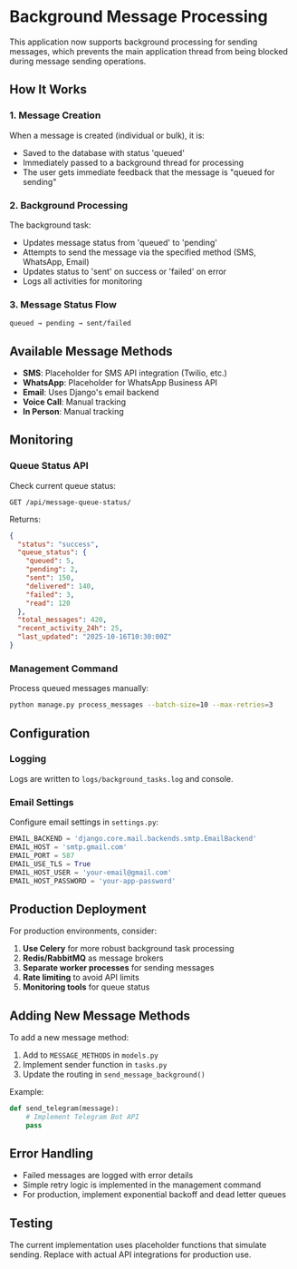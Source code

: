 # Background Message Processing

This application now supports background processing for sending messages, which prevents the main application thread from being blocked during message sending operations.

## How It Works

### 1. Message Creation
When a message is created (individual or bulk), it is:
- Saved to the database with status 'queued'
- Immediately passed to a background thread for processing
- The user gets immediate feedback that the message is "queued for sending"

### 2. Background Processing
The background task:
- Updates message status from 'queued' to 'pending'
- Attempts to send the message via the specified method (SMS, WhatsApp, Email)
- Updates status to 'sent' on success or 'failed' on error
- Logs all activities for monitoring

### 3. Message Status Flow
```
queued → pending → sent/failed
```

## Available Message Methods

- **SMS**: Placeholder for SMS API integration (Twilio, etc.)
- **WhatsApp**: Placeholder for WhatsApp Business API
- **Email**: Uses Django's email backend
- **Voice Call**: Manual tracking
- **In Person**: Manual tracking

## Monitoring

### Queue Status API
Check current queue status:
```
GET /api/message-queue-status/
```

Returns:
```json
{
  "status": "success",
  "queue_status": {
    "queued": 5,
    "pending": 2,
    "sent": 150,
    "delivered": 140,
    "failed": 3,
    "read": 120
  },
  "total_messages": 420,
  "recent_activity_24h": 25,
  "last_updated": "2025-10-16T10:30:00Z"
}
```

### Management Command
Process queued messages manually:
```bash
python manage.py process_messages --batch-size=10 --max-retries=3
```

## Configuration

### Logging
Logs are written to `logs/background_tasks.log` and console.

### Email Settings
Configure email settings in `settings.py`:
```python
EMAIL_BACKEND = 'django.core.mail.backends.smtp.EmailBackend'
EMAIL_HOST = 'smtp.gmail.com'
EMAIL_PORT = 587
EMAIL_USE_TLS = True
EMAIL_HOST_USER = 'your-email@gmail.com'
EMAIL_HOST_PASSWORD = 'your-app-password'
```

## Production Deployment

For production environments, consider:

1. **Use Celery** for more robust background task processing
2. **Redis/RabbitMQ** as message brokers
3. **Separate worker processes** for sending messages
4. **Rate limiting** to avoid API limits
5. **Monitoring tools** for queue status

## Adding New Message Methods

To add a new message method:

1. Add to `MESSAGE_METHODS` in `models.py`
2. Implement sender function in `tasks.py`
3. Update the routing in `send_message_background()`

Example:
```python
def send_telegram(message):
    # Implement Telegram Bot API
    pass
```

## Error Handling

- Failed messages are logged with error details
- Simple retry logic is implemented in the management command
- For production, implement exponential backoff and dead letter queues

## Testing

The current implementation uses placeholder functions that simulate sending.
Replace with actual API integrations for production use.